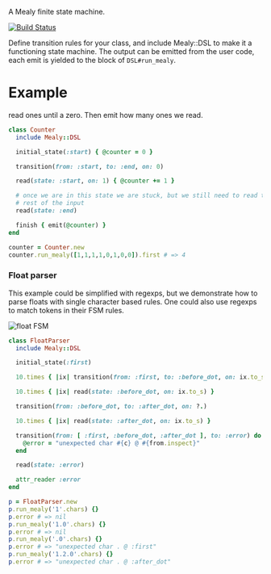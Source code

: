 A Mealy finite state machine.

[![Build Status](https://travis-ci.com/phaul/mealy.svg?branch=master)](https://travis-ci.com/phaul/mealy)

Define transition rules for your class, and include Mealy::DSL to make it a
functioning state machine. The output can be emitted from the user code, each
emit is yielded to the block of `DSL#run_mealy`.

Example
=======

read ones until a zero. Then emit how many ones we read.

```ruby
class Counter
  include Mealy::DSL

  initial_state(:start) { @counter = 0 }

  transition(from: :start, to: :end, on: 0)

  read(state: :start, on: 1) { @counter += 1 }

  # once we are in this state we are stuck, but we still need to read the
  # rest of the input
  read(state: :end)

  finish { emit(@counter) }
end

counter = Counter.new
counter.run_mealy([1,1,1,1,0,1,0,0]).first # => 4
```

### Float parser

This example could be simplified with regexps, but we demonstrate how to
parse floats with single character based rules. One could also use regexps to
match tokens in their FSM rules.

![float FSM](http://github.com/phaul/mealy/raw/master/doc/float.svg?sanitize=true)

```ruby
class FloatParser
  include Mealy::DSL

  initial_state(:first)

  10.times { |ix| transition(from: :first, to: :before_dot, on: ix.to_s ) }

  10.times { |ix| read(state: :before_dot, on: ix.to_s) }

  transition(from: :before_dot, to: :after_dot, on: ?.)

  10.times { |ix| read(state: :after_dot, on: ix.to_s) }

  transition(from: [ :first, :before_dot, :after_dot ], to: :error) do |c, from|
    @error = "unexpected char #{c} @ #{from.inspect}"
  end

  read(state: :error)

  attr_reader :error
end

p = FloatParser.new
p.run_mealy('1'.chars) {}
p.error # => nil
p.run_mealy('1.0'.chars) {}
p.error # => nil
p.run_mealy('.0'.chars) {}
p.error # => "unexpected char . @ :first"
p.run_mealy('1.2.0'.chars) {}
p.error # => "unexpected char . @ :after_dot"
```

